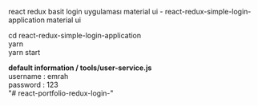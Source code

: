 react redux basit login uygulaması material ui - react-redux-simple-login-application material ui   




cd react-redux-simple-login-application  
yarn   
yarn start  


**default information  / tools/user-service.js**  
username : emrah   
password : 123   
"# react-portfolio-redux-login-" 
